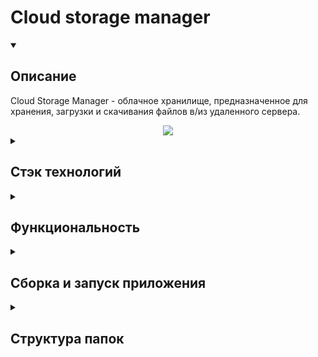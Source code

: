 # Cloud storage manager

<details open=""><summary><h2>Описание</h2></summary>
   <div>
      Cloud Storage Manager - облачное хранилище, предназначенное для хранения, загрузки и скачивания файлов в/из удаленного сервера.
   </div>
   <p></p>
   <div align="center">
      <a href="https://user-images.githubusercontent.com/73485824/173136229-54e4b77d-a8d9-43f2-ab1f-9d7deb96fde2.png"><img src="https://user-images.githubusercontent.com/73485824/173136229-54e4b77d-a8d9-43f2-ab1f-9d7deb96fde2.png"></a>
   </div>
</details>
<details><summary><h2>Стэк технологий</h2></summary>
   <ul>
      <li>JDK 1.8</li>
      <li>Maven</li>
      <li>JavaFX</li>
      <li>Spring</li>
      <li>MySQL 5.7.11</li>
      <li>Netty 4.1.59.Final</li>
      <li>Driver JDBC MySQL v.8.0.23</li>
   </ul>
</details>
<details><summary><h2>Функциональность</h2></summary>
   <ul>
      <li>
         <div><strong>Аутентификация и регистрация нового пользователя в БД</strong></div>
         <div>
            Подключение клиента к серверу происходит путем выбора Меню -> Соединение -> Соединиться. Затем в зависимости от выбранных кнопок
            "Sign In" (аутентификация) или "Sign Up"(регистрация) происходит соответственно либо аутентификация либо регистрация. При попытке регистрации
            с уже существующим логином или при попытке входа с данными пользователя, который уже в сети выдается сообщение с ошибкой.
         </div>
      </li>
      <li>
         <div><strong>База данных для хранения зарегистрированных пользователей</strong></div>
         <div>Дамп базы данных находится в файле cloud_storage.sql папке resources в модуле server</div>
      </li>
      <li>
         <strong>Работа с файлами и директориями на удаленном сервере и локально:</strong>
         <ul>
            <li>
               <div><strong>Создание</strong></div>
               <div>
                  Создание файла происходит в текущей директории клиента или сервера после выбора соответствующей таблицы
                  и нажатия кнопки "Создать файл" в нижней части окна или сочетания клавиш "Ctrl+N". Создание директории происходит
                  в текущей директории клиента или сервера после выбора соответствующей таблицы и нажатия кнопки "Создать папку"
                  в нижней части окна или сочетания клавиш "Ctrl+D". Перед созданием появляется окно, в котором пользователь
                  должен ввести имя вновь создаваемого файла и подтвердить или отменить операцию.
               </div>
            </li>
            <li>
               <div><strong>Удаление</strong></div>
               <div>
                  Удаление происходит после выбора соответствующего файла или директории на клиентской (с левой стороны) или
                  серверной таблице (с правой стороны) и нажатия кнопки "Удалить" в нижней части окна или клавиши "Del". Перед
                  удалением появляется окно, в котором пользователь должен подтвердить операцию.
               </div>
            </li>
            <li>
               <div><strong>Переименование</strong></div>
               <div>
                  Переименование выбранного файла или директории в текущей директории клиента или сервера происходит после нажатия
                  кнопки "Переименовать" в нижней части окна или сочетания клавиш "Ctrl+R". Перед изменением появляется окно,
                  в котором пользователь вводит новое имя файла и подтверждает изменение имени файла.
               </div>
            </li>
            <li>
               <div><strong>Загрузка на сервер (upload)</strong></div>
               <div>
                  Загрузка файлов и директорий на сервер происходит после выбора соответствующих файлов в таблице клиента и нажатия
                  кнопки "Копировать" в нижней части окна или клавиши "F5". После нажатия появляется окно для подтверждения данной операции.
                  Загрузка происходит в два этапа. Сначала клиент отправляет запрос на сервер с информацией о загружаемых файлах (в том числе
                  с информацией о файлах, находящихся во всех подпапках выбранных файлов). На стороне сервера происходит создание всех файлов
                  и сервер отправляет клиенту сигнал готовности для загрузки. На стороне клиента отфильтровываются файлы с нулевым размером и
                  после того как приходит от сервера сигнал готовности, начинается передача содержимого файлов.
               </div>
            </li>
            <li>
               <div><strong>Загрузка из сервера (download)</strong></div>
               <div>
                  Загрузка файлов и директорий из сервера происходит после выбора соответствующего файла в таблице сервера и нажатия
                  кнопки "Копировать" в нижней части окна или клавиши "F5" и подтверждения операции загрузки.
                  Загрузка происходит в два этапа. Сначала клиент отправляет запрос на сервер, содержащий пути загружаемых файлов. Сервер
                  в ответ формирует информацию об этих файлах (в том числе с информацией о файлах, находящихся во всех поддиректориях выбранных директорий).
                  На стороне клиента происходит создание всех файлов и фильтрация файлов с ненулевыми размерами. Далее из оставшегося списка клиент в цикле
                  отправляет запросы на сервер, содеожащими пути файлов ненулевых размеров. Сервер в ответ начинает передавать файлы по частям.
               </div>
            </li>
            <li>
               <div><strong>Просмотр размера, даты создания и последнего обновления</strong></div>
               <div>
                  В таблицах соответствующих клиентcкой и серверной стороне реализовано по умолчанию отображение размера только
                  файлов, т.к. содержимое директорий может быть многоуровневым и
                  содержащим множество файлов. Но через контекстное меню выбранной директории (кроме родительской) можно получить информацию о размере
                  выбранной директории. Полученное значение отображается в колонке "Размер" в строке, соответствующей выбранной
                  директории.
               </div>
            <li>
               <div><strong>Поиск</strong></div>
               <div>
                  Для осуществления поиска файлов на стороне клиента или сервера над каждой из соответствующих таблиц расположены
                  текстовые поля для ввода искомых файлов. Поиск осуществляется начиная с текущей директории. Результаты поиска
                  отображаются в новом окне в виде отсортированного списка, содержащего пути к файлам. Имена файлов сопоставляются,
                  используя ситаксис <a href="https://docs.oracle.com/javase/8/docs/api/java/nio/file/FileSystem.html#getPathMatcher-java.lang.String-">"glob"</a>.
               </div>
            </li>
            <li>
               <div><strong>Сортировка по имени, размеру, дате создания и последнего обновления</strong></div>
               <div>
                  При запуске программы происходит сортировка по умолчанию по именам в порядке возрастания (сначала отображаются
                  директории, потом файлы). В каждой из таблиц, соответствующих стороне клиента или сервера реализована возможность
                  сортировки по имени, размеру, дате создания и дате изменения в порядке возрастания или убывания. Изменение
                  вида сортировки происходит при щелчке левой кнопкой мыши на заголовке соответствующих колонок таблиц.
               </div>
            </li>
         </ul>
      </li>
   </ul>
</details>
<details><summary><h2>Сборка и запуск приложения</h2></summary>
   <div>
      Для запуска приложения локально необходимо иметь следующие установленные приложения:
   </div>
   <ul>
      <li><a href="https://docs.oracle.com/javase/8/docs/technotes/guides/install/install_overview.html">JDK</a> &ndash; v.1.8;</li>
      <li><a href="https://maven.apache.org/guides/getting-started/maven-in-five-minutes.html">Maven</a> &ndash; v.3.8.1;</li>
      <li><a href="https://dev.mysql.com/doc/refman/5.7/en/installing.html">MySQL</a> &ndash; v.5.7.11;</li>
   </ul>
   &nbsp;&nbsp;&nbsp;&nbsp;После установки вышеуказанных программ необходимо:
   <ul>
      <li><a href="#git_clone">Склонировать репозиторий на локальный компьютер</a></li>
      <li><a href="#mvn-build">Запустить сборку проекта через Maven</a></li>
      <li><a href="#run-app">Запустить приложение</a></li>
  </ul>
   
   <a name="git_clone"><h3>Склонировать репозиторий на локальный компьютер:</h3></a>
   ```
   git clone https://github.com/ramprox/cloud-storage-manager
   ```
   <a name="mvn-build"><h3>Запустить сборку проекта через Maven</h3></a>
   ```
   cd cloud-storage-manager
   mvn clean install
   ```
   <a name="run-app"><h3>Запустить приложение</h3></a>
   Необходимо открыть два консольных окна.
   В одном окне перейти в папку /cloud-storage-manager/server/target и запустить сервер:
   ```
   java -jar server-1.0-SNAPSHOT-jar-with-dependencies.jar
   ```
   В другом окне перейти в папку /cloud-storage-manager/client/target и запустить клиента:
   ```
   java -jar client-1.0-SNAPSHOT-jar-with-dependencies.jar
   ```
</details>
<details><summary><h2>Структура папок</h2></summary>
   <table>
      <tr>
         <th>Директория</th>
         <th>Описание</th>
      </tr>
      <tr>
         <td>client</td>
         <td>Клиентская часть</td>
      </tr>
      <tr>
         <td>interop</td>
         <td>Модуль структур данных и сервисов, используемых и сервером и клиентом.</td>
      </tr>
      <tr>
         <td>server</td>
         <td>Серверная часть</td>
      </tr>
   </table>
</details>
